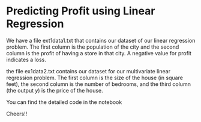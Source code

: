 # Predicting Profit using Linear Regression
We have a file ext1data1.txt that contains our dataset of our linear regression problem. The first column is the population of the city and the second column is the profit of having a store in that city. A negative value for profit indicates a loss.

the file ex1data2.txt contains our dataset for our multivariate linear regression problem. The first column is the size of the house (in square feet), the second column is the number of bedrooms, and the third column (the output $y$) is the price of the house.

You can find the detailed code in the notebook

Cheers!!
